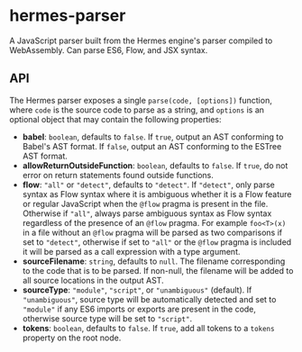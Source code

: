 # hermes-parser

A JavaScript parser built from the Hermes engine's parser compiled to WebAssembly. Can parse ES6,
Flow, and JSX syntax.

## API

The Hermes parser exposes a single `parse(code, [options])` function, where `code` is the source
code to parse as a string, and `options` is an optional object that may contain the following
properties:

- **babel**: `boolean`, defaults to `false`. If `true`, output an AST conforming to Babel's AST
  format. If `false`, output an AST conforming to the ESTree AST format.
- **allowReturnOutsideFunction**: `boolean`, defaults to `false`. If `true`, do not error on return
  statements found outside functions.
- **flow**: `"all"` or `"detect"`, defaults to `"detect"`. If `"detect"`, only parse syntax as Flow
  syntax where it is ambiguous whether it is a Flow feature or regular JavaScript when the `@flow`
  pragma is present in the file. Otherwise if `"all"`, always parse ambiguous syntax as Flow syntax
  regardless of the presence of an `@flow` pragma. For example `foo<T>(x)` in a file without an
  `@flow` pragma will be parsed as two comparisons if set to `"detect"`, otherwise if set to `"all"`
  or the `@flow` pragma is included it will be parsed as a call expression with a type argument.
- **sourceFilename**: `string`, defaults to `null`. The filename corresponding to the code that is
  to be parsed. If non-null, the filename will be added to all source locations in the output AST.
- **sourceType**: `"module"`, `"script"`, or `"unambiguous"` (default). If `"unambiguous"`, source
  type will be automatically detected and set to `"module"` if any ES6 imports or exports are
  present in the code, otherwise source type will be set to `"script"`.
- **tokens**: `boolean`, defaults to `false`. If `true`, add all tokens to a `tokens` property on
  the root node.
